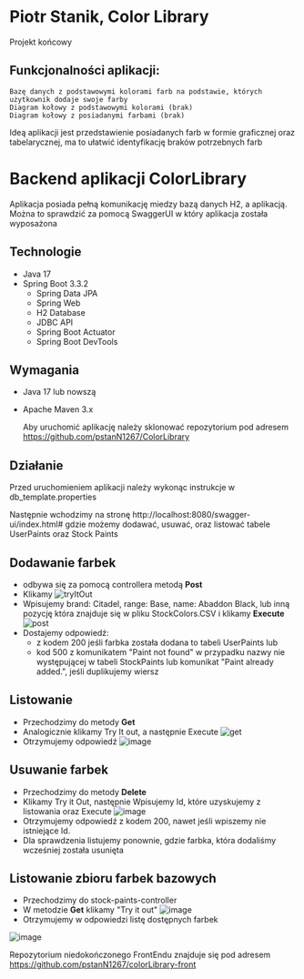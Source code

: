 # Piotr Stanik, Color Library
 Projekt końcowy 
## Funkcjonalności aplikacji:
    Bazę danych z podstawowymi kolorami farb na podstawie, których użytkownik dodaje swoje farby
    Diagram kołowy z podstawowymi kolorami (brak)
    Diagram kołowy z posiadanymi farbami (brak)

 Ideą aplikacji jest przedstawienie posiadanych farb w formie graficznej oraz tabelarycznej, ma to ułatwić identyfikację braków potrzebnych farb

# Backend aplikacji ColorLibrary

Aplikacja posiada pełną komunikację miedzy bazą danych H2, a aplikacją. Można to sprawdzić za pomocą SwaggerUI w który aplikacja została wyposażona

## Technologie

- Java 17
- Spring Boot 3.3.2
  - Spring Data JPA
  - Spring Web
  - H2 Database
  - JDBC API
  - Spring Boot Actuator
  - Spring Boot DevTools
 ## Wymagania
 - Java 17 lub nowszą
 - Apache Maven 3.x

    Aby uruchomić aplikację należy sklonować repozytorium pod adresem https://github.com/pstanN1267/ColorLibrary
## Działanie
Przed uruchomieniem aplikacji należy wykonąc instrukcje w db_template.properties

Następnie wchodzimy na stronę http://localhost:8080/swagger-ui/index.html# gdzie możemy dodawać, usuwać, oraz listować tabele UserPaints oraz Stock Paints


   ## Dodawanie farbek
-  odbywa się za pomocą controllera metodą **Post**
-  Klikamy ![tryItOut](https://github.com/user-attachments/assets/e0724a90-5d37-4124-b437-a50817158357)
-  Wpisujemy brand: Citadel, range: Base, name: Abaddon Black, lub inną pozycję która znajduje się w pliku StockColors.CSV i klikamy **Execute**
  ![post](https://github.com/user-attachments/assets/22360e68-4255-41d8-8d75-c8a2c46387e9)
- Dostajemy odpowiedź:
    -  z kodem 200 jeśli farbka została dodana to tabeli UserPaints
       lub
    -   kod 500 z komunikatem "Paint not found" w przypadku nazwy nie występującej w tabeli StockPaints lub  komunikat "Paint already added.", jeśli duplikujemy wiersz

## Listowanie
- Przechodzimy do metody **Get**
- Analogicznie klikamy Try It out, a następnie Execute
 ![get](https://github.com/user-attachments/assets/200a191f-6984-4a85-9adf-a625d177f58b)
- Otrzymujemy odpowiedź
  ![image](https://github.com/user-attachments/assets/5c156669-9671-4bc5-9308-a2859462b59d)


## Usuwanie farbek
- Przechodzimy do metody **Delete**
- Klikamy Try it Out, następnie Wpisujemy Id, które uzyskujemy z listowania oraz Execute
![image](https://github.com/user-attachments/assets/5763dbd0-41ee-45db-b8d8-04bec395a957)
- Otrzymujemy odpowiedź z kodem 200, nawet jeśli wpiszemy nie istniejące Id.
- Dla sprawdzenia listujemy ponownie, gdzie farbka, która dodaliśmy wcześniej została usunięta


## Listowanie zbioru farbek bazowych
- Przechodzimy do stock-paints-controller
- W metodzie **Get** klikamy "Try it out"
  ![image](https://github.com/user-attachments/assets/166efa1d-b398-4e66-8996-4534eb65ef27)
- Otrzymujemy w odpowiedzi listę dostępnych farbek
  
![image](https://github.com/user-attachments/assets/c328650a-ac6a-48ba-afad-a9103d1dd37f)


Repozytorium niedokończonego FrontEndu znajduje się pod adresem https://github.com/pstanN1267/colorLibrary-front
